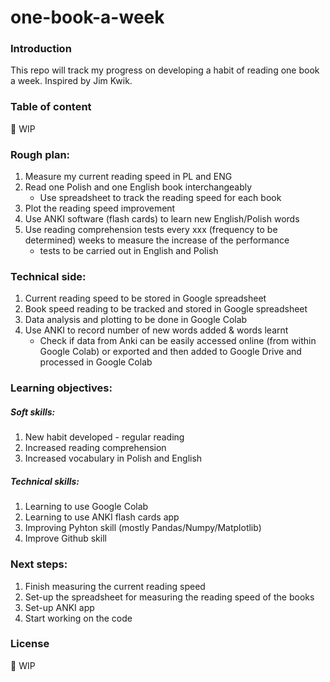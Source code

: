# one-book-a-week

### Introduction

This repo will track my progress on developing a habit of reading one book a week. Inspired by Jim Kwik.


### Table of content

:wrench: WIP

### Rough plan:

1. Measure my current reading speed in PL and ENG
2. Read one Polish and one English book interchangeably
   - Use spreadsheet to track the reading speed for each book 
3. Plot the reading speed improvement
4. Use ANKI software (flash cards) to learn new English/Polish words
5. Use reading comprehension tests every xxx (frequency to be determined) weeks to measure the increase of the performance
   - tests to be carried out in English and Polish

### Technical side:

1. Current reading speed to be stored in Google spreadsheet
2. Book speed reading to be tracked and stored in Google spreadsheet
3. Data analysis and plotting to be done in Google Colab
4. Use ANKI to record number of new words added & words learnt
   - Check if data from Anki can be easily accessed online (from within Google Colab) or exported and then added to Google Drive  and processed in Google Colab 
   
### Learning objectives:

##### Soft skills:

1. New habit developed - regular reading
2. Increased reading comprehension
3. Increased vocabulary in Polish and English

##### Technical skills:

1. Learning to use Google Colab
2. Learning to use ANKI flash cards app
3. Improving Pyhton skill (mostly Pandas/Numpy/Matplotlib)
4. Improve Github skill

### Next steps:

1. Finish measuring the current reading speed
2. Set-up the spreadsheet for measuring the reading speed of the books
3. Set-up ANKI app
4. Start working on the code


### License

:wrench: WIP
